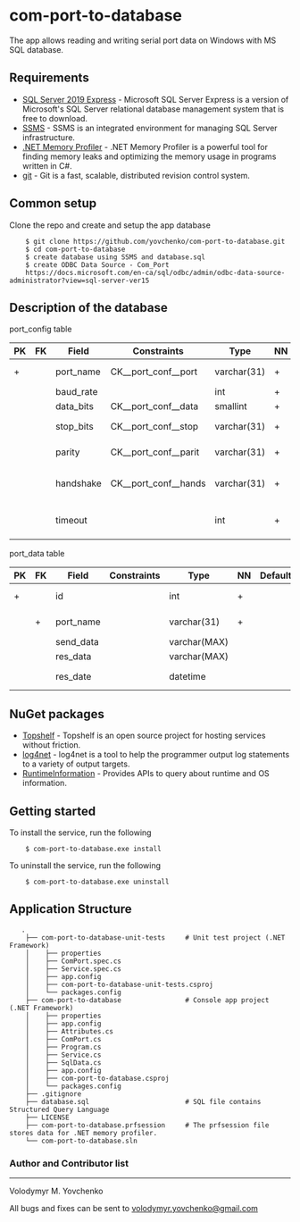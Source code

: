 ﻿# com-port-to-database
The app allows reading and writing serial port data on Windows with MS SQL database.

## Requirements

- [SQL Server 2019 Express](https://www.microsoft.com/en-us/Download/details.aspx?id=101064) - Microsoft SQL Server Express is a version of Microsoft's SQL Server relational database management system that is free to download.
- [SSMS](https://docs.microsoft.com/en-us/sql/ssms/download-sql-server-management-studio-ssms?view=sql-server-ver15) - SSMS is an integrated environment for managing SQL Server infrastructure.
- [.NET Memory Profiler](https://memprofiler.com/download) - .NET Memory Profiler is a powerful tool for finding memory leaks and optimizing the memory usage in programs written in C#.
- [git](https://github.com/git/git) - Git is a fast, scalable, distributed revision control system.

## Common setup

Clone the repo and create and setup the app database 

        $ git clone https://github.com/yovchenko/com-port-to-database.git
        $ cd com-port-to-database
        $ create database using SSMS and database.sql
        $ create ODBC Data Source - Com_Port 
        https://docs.microsoft.com/en-ca/sql/odbc/admin/odbc-data-source-administrator?view=sql-server-ver15

## Description of the database 

port_config table 

| PK  | FK  |   Field 	|    Constraints       |    Type     | NN  |  Default |	      Description               | 
| --- | --- | --- | --- | --- | --- | --- | --- |
|  +  |     | port_name | CK__port_conf__port  | varchar(31) |	+  |          | Communications port name        |
|     |     | baud_rate |       	       | int	     |  +  |          | Serial baud rate                |
|     |     | data_bits | CK__port_conf__data  | smallint    |	+  |          | Data bits length                |
|     |     | stop_bits | CK__port_conf__stop  | varchar(31) |	+  |          | Number of stopbits per byte     |
|     |     | parity   	| CK__port_conf__parit | varchar(31) |	+  |          | Values of parity-checking       |
|     |     | handshake | CK__port_conf__hands | varchar(31) |	+  |          | One of the Handshake values     |
|     |     | timeout  	|     	               | int 	     |  +  |          | Milliseconds before a time-out  |

port_data table

| PK  | FK  |   Field 	|    Constraints       |    Type     | NN  |  Default |	      Description               | 
| --- | --- | --- | --- | --- | --- | --- | --- |
|  +  |     | id       	|                      | int         |	+  |          | Command queue number            |
|     |  +  | port_name |                      | varchar(31) |	+  |          | Communications port name        |
|     |     | send_data |      	               | varchar(MAX)|     |          | Command ASCII                   |
|     |     | res_data 	|    	               | varchar(MAX)|	   |          | Response ASCII                  |
|     |     | res_date 	|    	               | datetime    |	   |          | Response data and time          |

## NuGet packages 

- [Topshelf](https://www.nuget.org/packages/Topshelf/4.3.0?_src=template) - Topshelf is an open source project for hosting services without friction. 
- [log4net](https://www.nuget.org/packages/log4net/2.0.12?_src=template) - log4net is a tool to help the programmer output log statements to a variety of output targets.
- [RuntimeInformation](https://www.nuget.org/packages/System.Runtime.InteropServices.RuntimeInformation/4.3.0?_src=template) - Provides APIs to query about runtime and OS information.

## Getting started 

To install the service, run the following 

        $ com-port-to-database.exe install

To uninstall the service, run the following 

        $ com-port-to-database.exe uninstall

## Application Structure

```
   .                 
    ├── com-port-to-database-unit-tests     # Unit test project (.NET Framework)
    │    ├── properties
    │    ├── ComPort.spec.cs 
    │    ├── Service.spec.cs 
    │    ├── app.config
    │    ├── com-port-to-database-unit-tests.csproj
    │    └── packages.config 
    ├── com-port-to-database                # Console app project (.NET Framework)
    │    ├── properties
    │    ├── app.config
    │    ├── Attributes.cs
    │    ├── ComPort.cs 
    │    ├── Program.cs 
    │    ├── Service.cs 
    │    ├── SqlData.cs 
    │    ├── app.config
    │    ├── com-port-to-database.csproj
    │    └── packages.config  
    ├── .gitignore   
    ├── database.sql                        # SQL file contains Structured Query Language
    ├── LICENSE
    ├── com-port-to-database.prfsession     # The prfsession file stores data for .NET memory profiler.
    └── com-port-to-database.sln
```

### Author and Contributor list 
---------------------------
Volodymyr M. Yovchenko

All bugs and fixes can be sent to volodymyr.yovchenko@gmail.com
